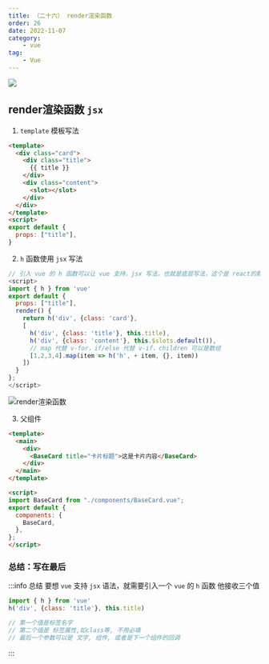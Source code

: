 ```yaml
---
title: （二十六） render渲染函数
order: 26
date: 2022-11-07
category:
    - vue
tag: 
    - Vue
---
```


![](https://image.zswei.xyz/img/202211121813358.webp)

##  render渲染函数 `jsx`
1. `template` 模板写法
```html
<template>
  <div class="card">
    <div class="title">
      {{ title }}
    </div>
    <div class="content">
      <slot></slot>
    </div>
  </div>
</template>
<script>
export default {
  props: ["title"],
}
```

2. `h` 函数使用 `jsx` 写法
```js
// 引入 vue 的 h 函数可以让 vue 支持，jsx 写法，也就是底层写法，这个是 react的默认语法
<script>
import { h } from 'vue'
export default {
  props: ["title"],
  render() {
    return h('div', {class: 'card'},
    [
      h('div', {class: 'title'}, this.title),
      h('div', {class: 'content'}, this.$slots.default()),
      // map 代替 v-for，if/else 代替 v-if，children 可以是数组
      [1,2,3,4].map(item => h('h', + item, {}, item))
    ])
  }
};
</script>
```

![render渲染函数](https://image.zswei.xyz/img/vue-26.png)

3. 父组件
```html
<template>
  <main>
    <div>
      <BaseCard title="卡片标题">这是卡片内容</BaseCard>
    </div>
  </main>
</template>

<script>
import BaseCard from "./components/BaseCard.vue";
export default {
  components: {
    BaseCard,
  },
};
</script>
```

### 总结：写在最后
:::info 总结
要想  `vue` 支持 `jsx` 语法，就需要引入一个 `vue` 的 `h` 函数
他接收三个值
```js
import { h } from 'vue'
h('div', {class: 'title'}, this.title)

// 第一个值是标签名字
// 第二个值是 标签属性,如class等, 不用必填
// 最后一个参数可以是 文字, 组件, 或者是下一个组件的回调
```
:::